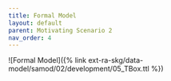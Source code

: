 ```yaml
---
title: Formal Model
layout: default
parent: Motivating Scenario 2
nav_order: 4
---
```


![Formal Model]({% link ext-ra-skg/data-model/samod/02/development/05_TBox.ttl %})
